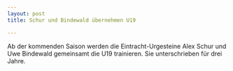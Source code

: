 ```yaml
---
layout: post
title: Schur und Bindewald übernehmen U19

---
```


Ab der kommenden Saison werden die Eintracht-Urgesteine Alex Schur und Uwe Bindewald gemeinsamt die U19 trainieren. Sie unterschrieben für drei Jahre.


